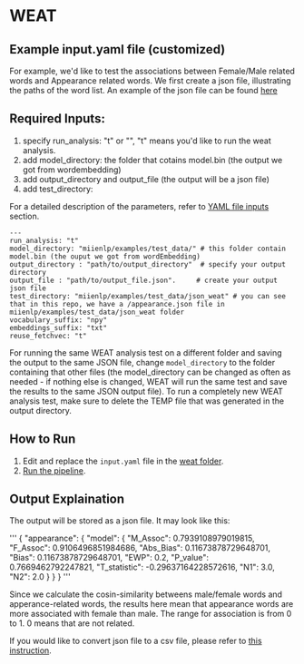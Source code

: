 # WEAT

## Example input.yaml file (customized)

For example, we'd like to test the associations between Female/Male related words and Appearance related words. We first create a json file, illustrating the paths of the word list. An example of the json file can be found [here](https://github.com/miielab/miienlp/blob/main/examples/test_data/json_weat/appearance.json)  

## Required Inputs: 
1. specify run_analysis: "t" or "", "t" means you'd like to run the weat analysis. 
2. add model_directory: the folder that cotains model.bin (the output we got from wordembedding)
3. add output_directory and output_file (the output will be a json file) 
4. add test_directory: 


For a detailed description of the parameters, refer to [YAML file inputs](https://github.com/miielab/miienlp/blob/main/documentation/developer_documentation/autoYAML.md) section.
```
---
run_analysis: "t"
model_directory: "miienlp/examples/test_data/" # this folder contain model.bin (the ouput we got from wordEmbedding)
output_directory : "path/to/output_directory"  # specify your output directory 
output_file : "path/to/output_file.json".     # create your output json file 
test_directory: "miienlp/examples/test_data/json_weat" # you can see that in this repo, we have a /appearance.json file in miienlp/examples/test_data/json_weat folder 
vocabulary_suffix: "npy"
embeddings_suffix: "txt"
reuse_fetchvec: "t"

```


For running the same WEAT analysis test on a different folder and saving the output to the same JSON file, change `model_directory` to the folder containing that other files (the model_directory can be changed as often as needed - if nothing else is changed, WEAT will run the same test and save the results to the same JSON output file). To run a completely new WEAT analysis test, make sure to delete the TEMP file that was generated in the output directory.


## How to Run

1. Edit and replace the `input.yaml` file in the [weat folder](https://github.com/miielab/miienlp/tree/main/miienlp/weat).
2. [Run the pipeline](https://github.com/miielab/miienlp/blob/main/documentation/user_documentation/weat.md).

## Output Explaination 
The output will be stored as a json file. It may look like this: 

'''
{
            "appearance": {
                        "model": {
                                    "M_Assoc": 0.7939108979019815,
                                    "F_Assoc": 0.9106496851984686,
                                    "Abs_Bias": 0.11673878729648701,
                                    "Bias": 0.11673878729648701,
                                    "EWP": 0.2,
                                    "P_value": 0.7669462792247821,
                                    "T_statistic": -0.29637164228572616,
                                    "N1": 3.0,
                                    "N2": 2.0
                        }
            }
}
''' 

Since we calculate the cosin-similarity betweens male/female words and apperance-related words, the results here mean that appearance words are more associated with female than male. The range for association is from 0 to 1. 0 means that are not related. 

If you would like to convert json file to a csv file, please refer to [this instruction](https://www.geeksforgeeks.org/convert-json-to-csv-in-python/). 


